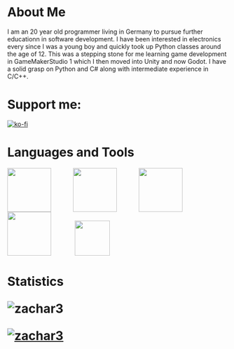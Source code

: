<h1>About Me</h1>
I am an 20 year old programmer living in Germany to pursue further educationn in software development. I have been interested in electronics every since I was a young boy and quickly took up Python classes around the age of 12. This was a stepping stone for me learning game development in GameMakerStudio 1 which I then moved into Unity and now Godot. I have a solid grasp on Python and C# along with intermediate experience in C/C++.

<h1>Support me:</h1>

[![ko-fi](https://ko-fi.com/img/githubbutton_sm.svg)](https://ko-fi.com/R5R4NFO8V)

<h1>Languages and Tools</h1>

<img height="100px" style="padding-right:50px;" src="https://upload.wikimedia.org/wikipedia/commons/thumb/c/c3/Python-logo-notext.svg/1869px-Python-logo-notext.svg.png"/><img height="100px" style="padding-right:50px;" src="https://cdn.worldvectorlogo.com/logos/c--4.svg"/><img height="100px" style="padding-right:25px;" src="https://upload.wikimedia.org/wikipedia/commons/thumb/6/6a/Godot_icon.svg/2048px-Godot_icon.svg.png"/><img height="100px" style="padding-right:50px;" src="https://www.svgrepo.com/show/373617/gamemaker.svg"/> <img height="80px" style="padding-right:50px;" src="https://upload.wikimedia.org/wikipedia/commons/thumb/8/87/Arduino_Logo.svg/2560px-Arduino_Logo.svg.png"/>

<h1>Statistics<h/h1>
  <p>&nbsp;<img align="left" src="https://github-readme-stats.vercel.app/api?username=zachar3&show_icons=true&locale=en" alt="zachar3" /></p>
  <p align="left"> <a href="https://github.com/ryo-ma/github-profile-trophy"><img align="center" src="https://github-profile-trophy.vercel.app/?username=zachar3" alt="zachar3" /></a> </p>
